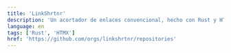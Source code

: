 ```yaml
---
title: 'LinkShrtnr'
description: 'Un acortador de enlaces convencional, hecho con Rust y HTMX'
language: en
tags: ['Rust', 'HTMX']
href: 'https://github.com/orgs/linkshrtnr/repositories'
---
```

